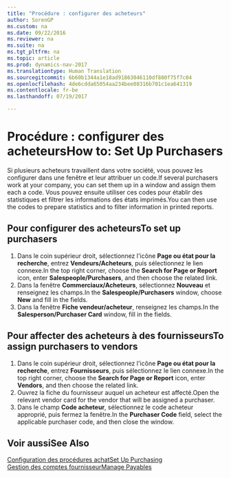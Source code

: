```yaml
---
title: "Procédure : configurer des acheteurs"
author: SorenGP
ms.custom: na
ms.date: 09/22/2016
ms.reviewer: na
ms.suite: na
ms.tgt_pltfrm: na
ms.topic: article
ms.prod: dynamics-nav-2017
ms.translationtype: Human Translation
ms.sourcegitcommit: 6b60b1344a1e18ad91863046110df880f75f7c04
ms.openlocfilehash: 4de6cdda65054aa234bee08316b701c1ea641319
ms.contentlocale: fr-be
ms.lasthandoff: 07/19/2017

---
```


# <a name="how-to-set-up-purchasers"></a><span data-ttu-id="4bc66-102">Procédure : configurer des acheteurs</span><span class="sxs-lookup"><span data-stu-id="4bc66-102">How to: Set Up Purchasers</span></span>
<span data-ttu-id="4bc66-103">Si plusieurs acheteurs travaillent dans votre société, vous pouvez les configurer dans une fenêtre et leur attribuer un code.</span><span class="sxs-lookup"><span data-stu-id="4bc66-103">If several purchasers work at your company, you can set them up in a window and assign them each a code.</span></span> <span data-ttu-id="4bc66-104">Vous pouvez ensuite utiliser ces codes pour établir des statistiques et filtrer les informations des états imprimés.</span><span class="sxs-lookup"><span data-stu-id="4bc66-104">You can then use the codes to prepare statistics and to filter information in printed reports.</span></span>

## <a name="to-set-up-purchasers"></a><span data-ttu-id="4bc66-105">Pour configurer des acheteurs</span><span class="sxs-lookup"><span data-stu-id="4bc66-105">To set up purchasers</span></span>
1. <span data-ttu-id="4bc66-106">Dans le coin supérieur droit, sélectionnez l'icône **Page ou état pour la recherche**, entrez **Vendeurs/Acheteurs**, puis sélectionnez le lien connexe.</span><span class="sxs-lookup"><span data-stu-id="4bc66-106">In the top right corner, choose the **Search for Page or Report** icon, enter **Salespeople/Purchasers**, and then choose the related link.</span></span>
2. <span data-ttu-id="4bc66-107">Dans la fenêtre **Commerciaux/Acheteurs**, sélectionnez **Nouveau** et renseignez les champs.</span><span class="sxs-lookup"><span data-stu-id="4bc66-107">In the **Salespeople/Purchasers** window, choose **New** and fill in the fields.</span></span>
3. <span data-ttu-id="4bc66-108">Dans la fenêtre **Fiche vendeur/acheteur**, renseignez les champs.</span><span class="sxs-lookup"><span data-stu-id="4bc66-108">In the **Salesperson/Purchaser Card** window, fill in the fields.</span></span>

## <a name="to-assign-purchasers-to-vendors"></a><span data-ttu-id="4bc66-109">Pour affecter des acheteurs à des fournisseurs</span><span class="sxs-lookup"><span data-stu-id="4bc66-109">To assign purchasers to vendors</span></span>
1. <span data-ttu-id="4bc66-110">Dans le coin supérieur droit, sélectionnez l'icône **Page ou état pour la recherche**, entrez **Fournisseurs**, puis sélectionnez le lien connexe.</span><span class="sxs-lookup"><span data-stu-id="4bc66-110">In the top right corner, choose the **Search for Page or Report** icon, enter **Vendors**, and then choose the related link.</span></span>
2. <span data-ttu-id="4bc66-111">Ouvrez la fiche du fournisseur auquel un acheteur est affecté.</span><span class="sxs-lookup"><span data-stu-id="4bc66-111">Open the relevant vendor card for the vendor that will be assigned a purchaser.</span></span>
3. <span data-ttu-id="4bc66-112">Dans le champ **Code acheteur**, sélectionnez le code acheteur approprié, puis fermez la fenêtre.</span><span class="sxs-lookup"><span data-stu-id="4bc66-112">In the **Purchaser Code** field, select the applicable purchaser code, and then close the window.</span></span>

## <a name="see-also"></a><span data-ttu-id="4bc66-113">Voir aussi</span><span class="sxs-lookup"><span data-stu-id="4bc66-113">See Also</span></span>
[<span data-ttu-id="4bc66-114">Configuration des procédures achat</span><span class="sxs-lookup"><span data-stu-id="4bc66-114">Set Up Purchasing</span></span>](purchasing-setup-purchasing.md)  
[<span data-ttu-id="4bc66-115">Gestion des comptes fournisseur</span><span class="sxs-lookup"><span data-stu-id="4bc66-115">Manage Payables</span></span>](payables-manage-payables.md)

